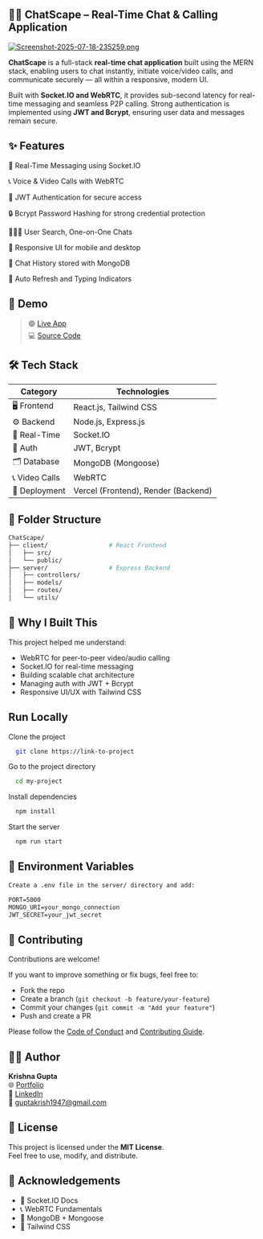 
## 💬📞 ChatScape – Real-Time Chat & Calling Application
[![Screenshot-2025-07-18-235259.png](https://i.postimg.cc/FHbxJBb4/Screenshot-2025-07-18-235259.png)](https://postimg.cc/bZJn7LFC)

**ChatScape** is a full-stack **real-time chat application** built using the MERN stack, enabling users to chat instantly, initiate voice/video calls, and communicate securely — all within a responsive, modern UI.

Built with **Socket.IO and WebRTC**, it provides sub-second latency for real-time messaging and seamless P2P calling. Strong authentication is implemented using **JWT and Bcrypt**, ensuring user data and messages remain secure.



## ✨ Features


💬 Real-Time Messaging using Socket.IO

📞 Voice & Video Calls with WebRTC

🔐 JWT Authentication for secure access

🔒 Bcrypt Password Hashing for strong credential protection

🧑‍🤝‍🧑 User Search, One-on-One Chats

📱 Responsive UI for mobile and desktop

🧾 Chat History stored with MongoDB

🔄 Auto Refresh and Typing Indicators

## 🔗 Demo

> 🟢 [Live App](https://chatscape11.vercel.app)  
> 💻 [Source Code](https://github.com/KrishnaGupta1111/ChatScape)



## 🛠️ Tech Stack

| Category        | Technologies                                 |
|-----------------|----------------------------------------------|
| 🖥️ Frontend     | React.js, Tailwind CSS                       |
| ⚙️ Backend      | Node.js, Express.js                          |
| 📡 Real-Time    | Socket.IO                                    |
| 🔐 Auth         | JWT, Bcrypt                                   |
| 🗂️ Database      | MongoDB (Mongoose)                           |
| 📞 Video Calls   | WebRTC                                       |
| 🚀 Deployment   | Vercel (Frontend), Render (Backend)          |

## 🧩 Folder Structure

```bash
ChatScape/
├── client/                 # React Frontend
│   ├── src/
│   └── public/
├── server/                 # Express Backend
│   ├── controllers/
│   ├── models/
│   ├── routes/
│   └── utils/
```
## 🎯 Why I Built This

This project helped me understand:

- WebRTC for peer-to-peer video/audio calling  
- Socket.IO for real-time messaging  
- Building scalable chat architecture  
- Managing auth with JWT + Bcrypt  
- Responsive UI/UX with Tailwind CSS  




## Run Locally

Clone the project

```bash
  git clone https://link-to-project
```

Go to the project directory

```bash
  cd my-project
```

Install dependencies

```bash
  npm install
```

Start the server

```bash
  npm run start
```



## 🔐 Environment Variables


```markdown
Create a .env file in the server/ directory and add:

PORT=5000
MONGO_URI=your_mongo_connection
JWT_SECRET=your_jwt_secret
```
## 🤝 Contributing

Contributions are welcome!

If you want to improve something or fix bugs, feel free to:

- Fork the repo
- Create a branch (`git checkout -b feature/your-feature`)
- Commit your changes (`git commit -m "Add your feature"`)
- Push and create a PR

Please follow the [Code of Conduct](./CODE_OF_CONDUCT.md) and [Contributing Guide](./CONTRIBUTING.md).

## 🙋‍♂️ Author

**Krishna Gupta**  
🌐 [Portfolio](https://krishna03.vercel.app)  
💼 [LinkedIn](https://linkedin.com/in/krishnagupta111/)  
📧 guptakrish1947@gmail.com


## 📜 License

This project is licensed under the **MIT License**.  
Feel free to use, modify, and distribute.


## 🙏 Acknowledgements

- 📡 Socket.IO Docs  
- 📞 WebRTC Fundamentals  
- 🧾 MongoDB + Mongoose  
- 🎨 Tailwind CSS  

